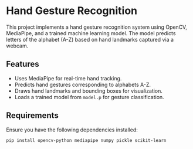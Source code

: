 # Hand Gesture Recognition  

This project implements a hand gesture recognition system using OpenCV, MediaPipe, and a trained machine learning model. The model predicts letters of the alphabet (A-Z) based on hand landmarks captured via a webcam.

## Features  
- Uses MediaPipe for real-time hand tracking.  
- Predicts hand gestures corresponding to alphabets A-Z.  
- Draws hand landmarks and bounding boxes for visualization.  
- Loads a trained model from `model.p` for gesture classification.  

## Requirements  

Ensure you have the following dependencies installed:  

```bash
pip install opencv-python mediapipe numpy pickle scikit-learn
